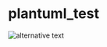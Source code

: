 # plantuml_test

![alternative text](http://www.plantuml.com/plantuml/proxy?cache=no&src=https://raw.githubusercontent.com/attzonko/plantuml_test/main/test.puml)



